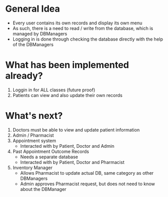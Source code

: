 # General Idea
- Every user contains its own records and display its own menu
- As such, there is a need to read / write from the database, which is managed by DBManagers
- Logging in is done through checking the database directly with the help of the DBManagers
  
# What has been implemented already?
1. Loggin in for ALL classes (future proof)
2. Patients can view and also update their own records

# What's next?
1. Doctors must be able to view and update patient information
2. Admin / Pharmacist
3. Appointment system
   - Interacted with by Patient, Doctor and Admin
4. Past Appointment Outcome Records
   - Needs a separate database
   - Interacted with by Patient, Doctor and Pharmacist
5. Inventory Manager
   - Allows Pharmacist to update actual DB, same category as other DBManagers
   - Admin approves Pharmacist request, but does not need to know about the DBManager

